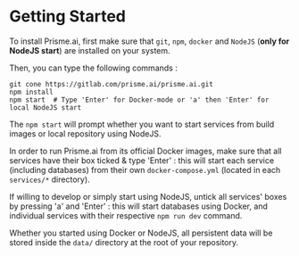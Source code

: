# Getting Started

To install Prisme.ai, first make sure that `git`, `npm`, `docker` and `NodeJS` (**only for NodeJS start**) are installed on your system.  

Then, you can type the following commands :  
```
git cone https://gitlab.com/prisme.ai/prisme.ai.git  
npm install  
npm start  # Type 'Enter' for Docker-mode or 'a' then 'Enter' for local NodeJS start  
```  

The `npm start` will prompt whether you want to start services from build images or local repository using NodeJS.  

In order to run Prisme.ai from its official Docker images, make sure that all services have their box ticked & type 'Enter' : this will start each service (including databases) from their own `docker-compose.yml` (located in each `services/*` directory).  

If willing to develop or simply start using NodeJS, untick all services' boxes by pressing 'a' and 'Enter' : this will start databases using Docker, and individual services with their respective `npm run dev` command.  

Whether you started using Docker or NodeJS, all persistent data will be stored inside the `data/` directory at the root of your repository.
